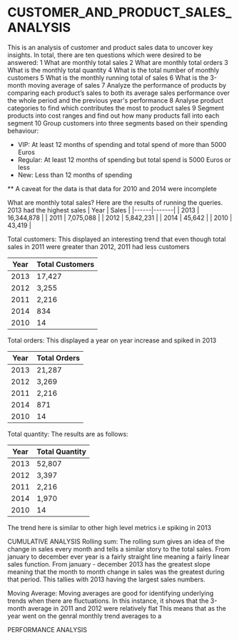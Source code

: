 # CUSTOMER_AND_PRODUCT_SALES_ANALYSIS
This is an analysis of customer and product sales data to uncover key insights. In total, 
there are ten questions which were desired to be answered:
1 What are monthly total sales
2 What are monthly total orders
3 What is the monthly total quantity
4 What is the total number of monthly customers
5 What is the monthly running total of sales
6 What is the 3-month moving average of sales
7 Analyze the performance of products by comparing each product’s sales to both its average sales performance over the whole period and the previous year's performance
8 Analyse product categories to find which contributes the most to product sales
9 Segment products into cost ranges and find out how many products fall into each segment
10 Group customers into three segments based on their spending behaviour:
  - VIP: At least 12 months of spending and total spend of more than 5000 Euros
  - Regular: At least 12 months of spending but total spend is 5000 Euros or less
  - New: Less than 12 months of spending


** A caveat for the data is that data for 2010 and 2014 were incomplete

What are monthly total sales?
Here are the results of running the queries. 2013 had the highest sales
| Year | Sales |
|------|-------|
| 2013 | 16,344,878 |
| 2011 | 7,075,088 |
| 2012 | 5,842,231 |
| 2014 | 45,642 |
| 2010 | 43,419 |


Total customers:
This displayed an interesting trend that even though total sales in 2011 were greater than 2012, 2011 had less customers

| Year | Total Customers |
|------|-----------------|
| 2013 | 17,427 |
| 2012 | 3,255 |
| 2011 | 2,216 |
| 2014 | 834 |
| 2010 | 14 |

Total orders:
This displayed a year on year increase and spiked in 2013

| Year | Total Orders |
|------|--------------|
| 2013 | 21,287 |
| 2012 | 3,269 |
| 2011 | 2,216 |
| 2014 | 871 |
| 2010 | 14 |

Total quantity:
The results are as follows:

| Year | Total Quantity |
|------|----------------|
| 2013 | 52,807 |
| 2012 | 3,397 |
| 2011 | 2,216 |
| 2014 | 1,970 |
| 2010 | 14 |

The trend here is similar to other high level metrics i.e spiking in 2013


CUMULATIVE ANALYSIS
Rolling sum:
The rolling sum gives an idea of the change in sales every month and tells a similar story to the total sales.
From january to december ever year is a fairly straight line meaning a fairly linear sales function.
From january - december 2013 has the greatest slope meaning that the month to month change in sales was the greatest during that period.
This tallies with 2013 having the largest sales numbers.

Moving Average:
Moving averages are good for identifying underlying trends when there are fluctuations.
In this instance, it shows that the 3-month average in 2011 and 2012 were relatively flat
This means that as the year went on the genral monthly trend averages to a  


PERFORMANCE ANALYSIS


